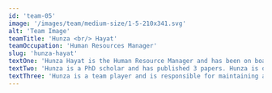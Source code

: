 ```yaml
---
id: 'team-05'
image: '/images/team/medium-size/1-5-210x341.svg'
alt: 'Team Image'
teamTitle: 'Hunza <br/> Hayat'
teamOccupation: 'Human Resources Manager'
slug: 'hunza-hayat'
textOne: 'Hunza Hayat is the Human Resource Manager and has been on board since 2014.'
textTwo: 'Hunza is a PhD scholar and has published 3 papers. Hunza is of believe that our fast-paced world needs each of us to be inspiring leaders.'
textThree: 'Hunza is a team player and is responsible for maintaining a friendly and happy environment in the company.'
---
```

